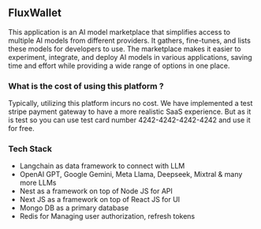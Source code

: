 ## FluxWallet

This application is an AI model marketplace that simplifies access to multiple AI models from different providers. It gathers, fine-tunes, and lists these models for developers to use. The marketplace makes it easier to experiment, integrate, and deploy AI models in various applications, saving time and effort while providing a wide range of options in one place.

### What is the cost of using this platform ?

Typically, utilizing this platform incurs no cost. We have implemented a test stripe payment gateway to have a more realistic SaaS
experience. But as it is test so you can use test card number 4242-4242-4242-4242 and use it for free.

### Tech Stack

- Langchain as data framework to connect with LLM
- OpenAI GPT, Google Gemini, Meta Llama, Deepseek, Mixtral & many more LLMs
- Nest as a framework on top of Node JS for API
- Next JS as a framework on top of React JS for UI
- Mongo DB as a primary database
- Redis for Managing user authorization, refresh tokens

